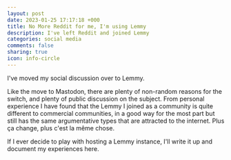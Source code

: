 ```yaml
---
layout: post
date: 2023-01-25 17:17:18 +000
title: No More Reddit for me, I'm using Lemmy
description: I've left Reddit and joined Lemmy
categories: social media
comments: false
sharing: true
icon: info-circle
---
```

I've moved my social discussion over to Lemmy.

Like the move to Mastodon, there are plenty of non-random reasons for the switch, and plenty of public discussion on the subject. From personal experience I have found that the Lemmy I joined as a community is quite different to commercial communities, in a good way for the most part but still has the same argumentative types that are attracted to the internet. Plus ça change, plus c'est la même chose.

If I ever decide to play with hosting a Lemmy instance, I'll write it up and document my experiences here. 
